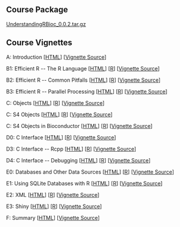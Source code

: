 ## Course Package

[UnderstandingRBioc_0.0.2.tar.gz](UnderstandingRBioc_0.0.2.tar.gz)

## Course Vignettes

A: Introduction [[HTML](A_Introduction.html)] [[Vignette Source](A_Introduction.Rmd)]


B1: Efficient R -- The R Language [[HTML](B1_RLanguage.html)] [[R](B1_RLanguage.R)] [[Vignette Source](B1_RLanguage.Rmd)]


B2: Efficient R -- Common Pitfalls [[HTML](B2_CommonPitfalls.html)] [[R](B2_CommonPitfalls.R)] [[Vignette Source](B2_CommonPitfalls.Rmd)]

B3: Efficient R -- Parallel Processing [[HTML](B3_Parallel.html)] [[R](B3_Parallel.R)] [[Vignette Source](B3_Parallel.Rmd)]

C: Objects [[HTML](C1_Objects.Rmd)] [[R](C1_Objects.R)] [[Vignette Source](C1_Objects.Rmd)]

C: S4 Objects [[HTML](C2_S4Objects.Rmd)] [[R](C2_S4Objects.R)] [[Vignette Source](C2_S4Objects.Rmd)]

C: S4 Objects in Bioconductor [[HTML](C3_S4InBioc.html)] [[R](C3_S4InBioc.R)] [[Vignette Source](C3_S4InBioc.Rmd)]


D0: C Interface [[HTML](D0_CInterface.Rmd)] [[R](D0_CInterface.R)] [[Vignette Source](D0_CInterface.Rmd)]

D3: C Interface -- Rcpp [[HTML](D3_CInterface_Rcpp.html)] [[R](D3_CInterface_Rcpp.R)] [[Vignette Source](D3_CInterface_Rcpp.Rmd)]

D4: C Interface -- Debugging [[HTML](D4_CInterface_Debugging.html)] [[R](D4_CInterface_Debugging.R)] [[Vignette Source](D4_CInterface_Debugging.Rmd)]

E0: Databases and Other Data Sources [[HTML](E0_Database_etc.html)] [[R](E0_Database_etc.R)] [[Vignette Source](E0_Database_etc.Rmd)]


E1: Using SQLite Databases with R [[HTML](E1_Database.html)] [[R](E1_Database.R)] [[Vignette Source](E1_Database.Rmd)]

E2: XML [[HTML](E2_XML.html)] [[R](E2_XML.R)] [[Vignette Source](E2_XML.Rmd)]

E3: Shiny [[HTML](E3_shiny.html)] [[R](E3_shiny.R)] [[Vignette Source](E3_shiny.Rmd)]


F: Summary [[HTML](F_Summary.html)]  [[Vignette Source](F_Summary.Rmd)]





